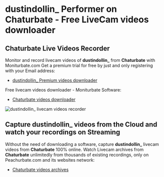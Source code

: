 # dustindollin_ Performer on Chaturbate - Free LiveCam videos downloader

## Chaturbate Live Videos Recorder

Monitor and record livecam videos of **dustindollin_** from **Chaturbate** with Moniturbate.com
Get a premium trial for free by just and only registering with your Email address:
* [dustindollin_ Premium videos downloader](https://moniturbate.com/request-demo-licence-key.html)

Free livecam videos downloader - Moniturbate Software:
* [Chaturbate videos downloader](https://moniturbate.com/moniturbate-download-software.html)

![dustindollin_ livecam videos recorder](https://peachurnet.com/templates/moniturbate-software.png)


## Capture dustindollin_ videos from the Cloud and watch your recordings on Streaming

Without the need of downloading a software, capture **dustindollin_** livecam videos from **Chaturbate** 100% online.
Watch Livecam archives from **Chaturbate** unlimitedly from thousands of existing recordings, only on Peachurbate.com and its websites network:
* [Chaturbate videos archives](https://peachurnet.com/)